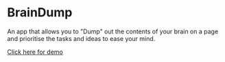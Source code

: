 # BrainDump
An app that allows you to "Dump" out the contents of your brain on a page and prioritise the tasks and ideas to ease your mind.

<a href="https://alexkazar11.github.io/BrainDump/">Click here for demo</a>

